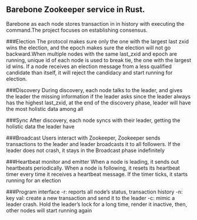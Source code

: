 ## Barebone Zookeeper service in Rust.

Barebone as each node stores transaction in in history with executing the command.The project focuses on establishing consensus. 

###Election
The protocol makes sure only the one with the largest last zxid wins the election, and the epoch makes sure the election will not go backward.When multiple nodes with the same last_zxid and epoch are running, unique id of each node is used to break tie, the one with the largest id wins. If a node receives an election message from a less qualified candidate than itself, it will reject the candidacy and start running for election.

###Discovery
During discovery, each node talks to the leader, and gives the  leader the missing information if the leader asks since the leader always has the highest last_zxid, at the end of the discovery phase, leader will have the most holistic data among all

###Sync
After discovery, each node syncs with their leader, getting the holistic data the leader have

###Broadcast
Users interact with Zookeeper, Zookeeper sends transactions to the leader and leader broadcasts it to all followers. If the leader does not crash, it stays in the Broadcast phase indefinitely

###Heartbeat monitor and emitter
When a node is leading, it sends out heartbeats periodically. When a node is following, it resets its heartbeat timer every time it receives a heartbeat message. If the timer ticks, it starts running for an election

###Program interface
-r: reports all node’s status, transaction history
-n: key val: create a new transaction and send it to the leader
-c: mimic a leader crash. Hold the leader’s lock for a long time, render it inactive, then, other nodes will start running again
